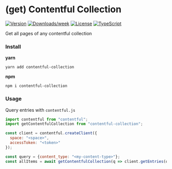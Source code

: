 # (get) Contentful Collection

[![Version](https://img.shields.io/npm/v/contentful-collection.svg)](https://npmjs.org/package/contentful-collection)
[![Downloads/week](https://img.shields.io/npm/dw/contentful-collection.svg)](https://npmjs.org/package/contentful-collection)
[![License](https://img.shields.io/npm/l/contentful-collection.svg)](https://github.com/marcolink/contentful-collection/blob/master/package.json)
[![TypeScript](https://img.shields.io/badge/%3C%2F%3E-TypeScript-%230074c1.svg)](http://www.typescriptlang.org/)

Get all pages of any contentful collection

### Install 
**yarn**
```
yarn add contentful-collection
```
**npm**
```
npm i contentful-collection
```

### Usage

Query entries with `contentful.js`
```js
import contentful from "contentful";
import getContentfulCollection from "contentful-collection";

const client = contentful.createClient({
  space: "<space>",
  accessToken: "<token>"
});

const query = {content_type: "<my-content-type>"};
const allItems = await getContentfulCollection(q => client.getEntries(q), query)
```

